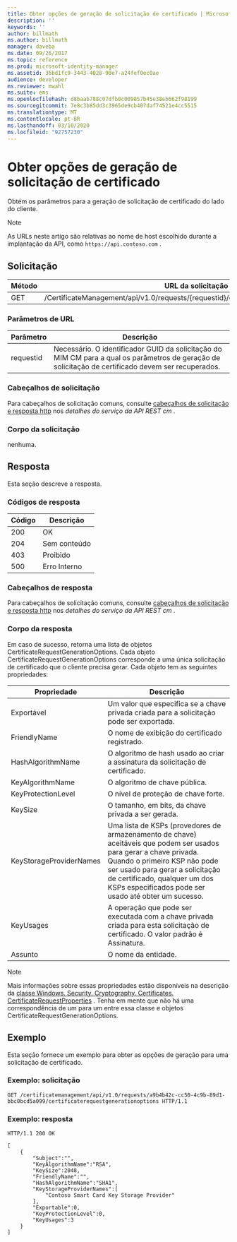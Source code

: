 ```yaml
---
title: Obter opções de geração de solicitação de certificado | Microsoft Docs
description: ''
keywords: ''
author: billmath
ms.author: billmath
manager: daveba
ms.date: 09/26/2017
ms.topic: reference
ms.prod: microsoft-identity-manager
ms.assetid: 36bd1fc9-3443-4028-90e7-a24fef0ec0ae
audience: developer
ms.reviewer: mwahl
ms.suite: ems
ms.openlocfilehash: d8baab788c07dfb8c009857b45e38eb662f98199
ms.sourcegitcommit: 7e8c3b85dd3c3965de9cb407daf74521e4cc5515
ms.translationtype: MT
ms.contentlocale: pt-BR
ms.lasthandoff: 03/10/2020
ms.locfileid: "92757230"
---
```

# <a name="get-certificate-request-generation-options"></a>Obter opções de geração de solicitação de certificado
Obtém os parâmetros para a geração de solicitação de certificado do lado do cliente.

>[!NOTE]
>As URLs neste artigo são relativas ao nome de host escolhido durante a implantação da API, como `https://api.contoso.com` .

## <a name="request"></a>Solicitação

| Método |                                       URL da solicitação                                        |
|--------|------------------------------------------------------------------------------------------|
|  GET   | /CertificateManagement/api/v1.0/requests/{requestid}/certificaterequestgenerationoptions |

### <a name="url-parameters"></a>Parâmetros de URL

Parâmetro | Descrição
--------|--------------
requestid| Necessário. O identificador GUID da solicitação do MIM CM para a qual os parâmetros de geração de solicitação de certificado devem ser recuperados.

### <a name="request-headers"></a>Cabeçalhos de solicitação
Para cabeçalhos de solicitação comuns, consulte [cabeçalhos de solicitação e resposta http](certificate-management-rest-api-service-details.md#http-request-and-response-headers) nos *detalhes do serviço da API REST cm* .

### <a name="request-body"></a>Corpo da solicitação
nenhuma.

## <a name="response"></a>Resposta
Esta seção descreve a resposta.

### <a name="response-codes"></a>Códigos de resposta

Código  |Descrição  
---------|---------
200 | OK
204 | Sem conteúdo
403 | Proibido
500 | Erro Interno

### <a name="response-headers"></a>Cabeçalhos de resposta
Para cabeçalhos de solicitação comuns, consulte [cabeçalhos de solicitação e resposta http](certificate-management-rest-api-service-details.md#http-request-and-response-headers) nos *detalhes do serviço da API REST cm* .

### <a name="response-body"></a>Corpo da resposta
Em caso de sucesso, retorna uma lista de objetos CertificateRequestGenerationOptions. Cada objeto CertificateRequestGenerationOptions corresponde a uma única solicitação de certificado que o cliente precisa gerar. Cada objeto tem as seguintes propriedades:

Propriedade| Descrição
--------|-----------
Exportável | Um valor que especifica se a chave privada criada para a solicitação pode ser exportada.
FriendlyName | O nome de exibição do certificado registrado.
HashAlgorithmName | O algoritmo de hash usado ao criar a assinatura da solicitação de certificado.
KeyAlgorithmName | O algoritmo de chave pública.
KeyProtectionLevel | O nível de proteção de chave forte.
KeySize | O tamanho, em bits, da chave privada a ser gerada.
KeyStorageProviderNames | Uma lista de KSPs (provedores de armazenamento de chave) aceitáveis que podem ser usados para gerar a chave privada. Quando o primeiro KSP não pode ser usado para gerar a solicitação de certificado, qualquer um dos KSPs especificados pode ser usado até obter um sucesso.
KeyUsages | A operação que pode ser executada com a chave privada criada para esta solicitação de certificado. O valor padrão é Assinatura.
Assunto | O nome da entidade.

>[!NOTE]
>Mais informações sobre essas propriedades estão disponíveis na descrição da [classe Windows. Security. Cryptography. Certificates. CertificateRequestProperties](https://msdn.microsoft.com/library/windows/apps/br212079.aspx) . Tenha em mente que não há uma correspondência de um para um entre essa classe e objetos CertificateRequestGenerationOptions.
>

## <a name="example"></a>Exemplo
Esta seção fornece um exemplo para obter as opções de geração para uma solicitação de certificado.

### <a name="example-request"></a>Exemplo: solicitação

```
GET /certificatemanagement/api/v1.0/requests/a9b4b42c-cc50-4c9b-89d1-bbc0bcd5a099/certificaterequestgenerationoptions HTTP/1.1
```

### <a name="example-response"></a>Exemplo: resposta

```
HTTP/1.1 200 OK

[
    {
        "Subject":"",
        "KeyAlgorithmName":"RSA",
        "KeySize":2048,
        "FriendlyName":"",
        "HashAlgorithmName":"SHA1",
        "KeyStorageProviderNames":[
            "Contoso Smart Card Key Storage Provider"
        ],
        "Exportable":0,
        "KeyProtectionLevel":0,
        "KeyUsages":3
    }
]
```  
